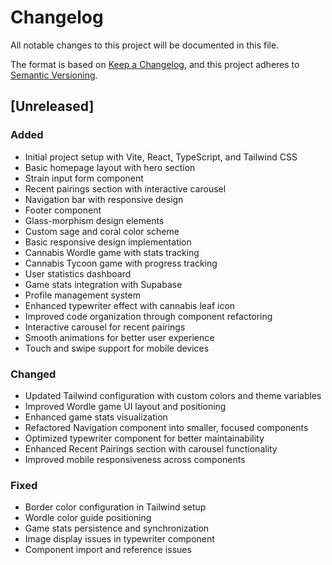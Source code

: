 # Changelog

All notable changes to this project will be documented in this file.

The format is based on [Keep a Changelog](https://keepachangelog.com/en/1.0.0/),
and this project adheres to [Semantic Versioning](https://semver.org/spec/v2.0.0.html).

## [Unreleased]

### Added
- Initial project setup with Vite, React, TypeScript, and Tailwind CSS
- Basic homepage layout with hero section
- Strain input form component
- Recent pairings section with interactive carousel
- Navigation bar with responsive design
- Footer component
- Glass-morphism design elements
- Custom sage and coral color scheme
- Basic responsive design implementation
- Cannabis Wordle game with stats tracking
- Cannabis Tycoon game with progress tracking
- User statistics dashboard
- Game stats integration with Supabase
- Profile management system
- Enhanced typewriter effect with cannabis leaf icon
- Improved code organization through component refactoring
- Interactive carousel for recent pairings
- Smooth animations for better user experience
- Touch and swipe support for mobile devices

### Changed
- Updated Tailwind configuration with custom colors and theme variables
- Improved Wordle game UI layout and positioning
- Enhanced game stats visualization
- Refactored Navigation component into smaller, focused components
- Optimized typewriter component for better maintainability
- Enhanced Recent Pairings section with carousel functionality
- Improved mobile responsiveness across components

### Fixed
- Border color configuration in Tailwind setup
- Wordle color guide positioning
- Game stats persistence and synchronization
- Image display issues in typewriter component
- Component import and reference issues